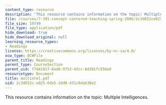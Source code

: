 ```yaml
---
content_type: resource
description: 'This resource contains information on the topic: Multiple Intelligences.'
file: /courses/7-391-concept-centered-teaching-spring-2006/2c3d652ce0256da52dd0431c8da630e2_multintel.pdf
file_size: 19749
file_type: application/pdf
hide_download: true
hide_download_original: null
learning_resource_types:
- Readings
license: https://creativecommons.org/licenses/by-nc-sa/4.0/
ocw_type: OCWFile
parent_title: Readings
parent_type: CourseSection
parent_uid: f7d41817-0ad8-9753-43cc-8d381fc556e0
resourcetype: Document
title: multintel.pdf
uid: 2c3d652c-e025-6da5-2dd0-431c8da630e2
---
```

This resource contains information on the topic: Multiple Intelligences.